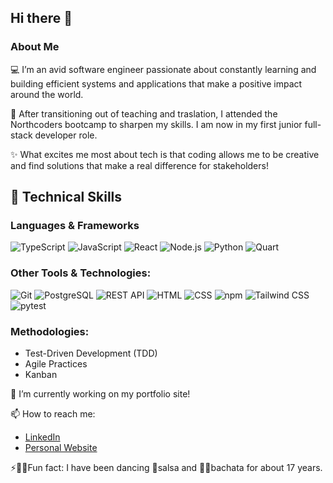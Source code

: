 ## Hi there 👋
### About Me

💻 I’m an avid software engineer passionate about constantly learning and building efficient systems and applications that make a positive impact around the world.

🚀 After transitioning out of teaching and traslation, I attended the Northcoders bootcamp to sharpen my skills. I am now in my first junior full-stack developer role. 

✨ What excites me most about tech is that coding allows me to be creative and find solutions that make a real difference for stakeholders!

## 🧰 Technical Skills

### Languages & Frameworks

![TypeScript](https://img.shields.io/badge/TypeScript-3178C6?style=for-the-badge&logo=typescript&logoColor=white)
![JavaScript](https://img.shields.io/badge/JavaScript-F7DF1E?style=for-the-badge&logo=javascript&logoColor=black)
![React](https://img.shields.io/badge/React-20232A?style=for-the-badge&logo=react&logoColor=61DAFB)
![Node.js](https://img.shields.io/badge/Node.js-339933?style=for-the-badge&logo=nodedotjs&logoColor=white)
![Python](https://img.shields.io/badge/Python-3776AB?style=for-the-badge&logo=python&logoColor=white)
![Quart](https://img.shields.io/badge/Quart-222222?style=for-the-badge&logo=python&logoColor=blue)

### Other Tools & Technologies:

![Git](https://img.shields.io/badge/Git-F05032?style=for-the-badge&logo=git&logoColor=white)
![PostgreSQL](https://img.shields.io/badge/PostgreSQL-4169E1?style=for-the-badge&logo=postgresql&logoColor=white)
![REST API](https://img.shields.io/badge/REST%20API-005571?style=for-the-badge&logo=rest&logoColor=white)
![HTML](https://img.shields.io/badge/HTML5-E34F26?style=for-the-badge&logo=html5&logoColor=white)
![CSS](https://img.shields.io/badge/CSS3-1572B6?style=for-the-badge&logo=css3&logoColor=white)
![npm](https://img.shields.io/badge/npm-CB3837?style=for-the-badge&logo=npm&logoColor=white)
![Tailwind CSS](https://img.shields.io/badge/Tailwind_CSS-38B2AC?style=for-the-badge&logo=tailwind-css&logoColor=white)
![pytest](https://img.shields.io/badge/pytest-0A9EDC?style=for-the-badge&logo=pytest&logoColor=white)

### Methodologies:

- Test-Driven Development (TDD)
- Agile Practices
- Kanban

🔭 I’m currently working on my portfolio site!  

📫 How to reach me: 
- [LinkedIn](https://www.linkedin.com/in/alexandra-straton-2747a019b/)  
- [Personal Website](https://alexstraton.netlify.app/)

⚡💃🏽Fun fact: I have been dancing 🕺salsa and 💃🏽bachata for about 17 years.

